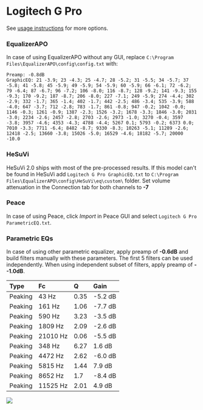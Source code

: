 # Logitech G Pro
See [usage instructions](https://github.com/jaakkopasanen/AutoEq#usage) for more options.

### EqualizerAPO
In case of using EqualizerAPO without any GUI, replace `C:\Program Files\EqualizerAPO\config\config.txt`
with:
```
Preamp: -0.8dB
GraphicEQ: 21 -3.9; 23 -4.3; 25 -4.7; 28 -5.2; 31 -5.5; 34 -5.7; 37 -5.8; 41 -5.8; 45 -5.9; 49 -5.9; 54 -5.9; 60 -5.9; 66 -6.1; 72 -6.2; 79 -6.4; 87 -6.7; 96 -7.2; 106 -8.0; 116 -8.7; 128 -9.2; 141 -9.3; 155 -9.3; 170 -9.2; 187 -8.7; 206 -8.0; 227 -7.1; 249 -5.9; 274 -4.4; 302 -2.9; 332 -1.7; 365 -1.4; 402 -1.7; 442 -2.5; 486 -3.4; 535 -3.9; 588 -4.0; 647 -3.7; 712 -2.8; 783 -1.7; 861 -0.8; 947 -0.2; 1042 -0.0; 1146 -0.3; 1261 -0.9; 1387 -2.3; 1526 -3.2; 1678 -3.3; 1846 -3.0; 2031 -3.0; 2234 -2.6; 2457 -2.8; 2703 -2.6; 2973 -1.0; 3270 -0.4; 3597 -3.8; 3957 -4.6; 4353 -4.3; 4788 -4.4; 5267 0.1; 5793 -0.2; 6373 0.0; 7010 -3.3; 7711 -6.4; 8482 -8.7; 9330 -8.3; 10263 -5.1; 11289 -2.6; 12418 -2.5; 13660 -3.8; 15026 -5.0; 16529 -4.6; 18182 -5.7; 20000 -10.0
```

### HeSuVi
HeSuVi 2.0 ships with most of the pre-processed results. If this model can't be found in HeSuVi add
`Logitech G Pro GraphicEQ.txt` to `C:\Program Files\EqualizerAPO\config\HeSuVi\eq\custom\` folder.
Set volume attenuation in the Connection tab for both channels to **-7**

### Peace
In case of using Peace, click *Import* in Peace GUI and select `Logitech G Pro ParametricEQ.txt`.

### Parametric EQs
In case of using other parametric equalizer, apply preamp of **-0.6dB** and build filters manually
with these parameters. The first 5 filters can be used independently.
When using independent subset of filters, apply preamp of **--1.0dB**.

| Type    | Fc       |    Q | Gain    |
|:--------|:---------|:-----|:--------|
| Peaking | 43 Hz    | 0.35 | -5.2 dB |
| Peaking | 161 Hz   | 1.06 | -7.7 dB |
| Peaking | 590 Hz   | 3.23 | -3.5 dB |
| Peaking | 1809 Hz  | 2.09 | -2.6 dB |
| Peaking | 21010 Hz | 0.06 | -5.5 dB |
| Peaking | 348 Hz   | 6.27 | 1.6 dB  |
| Peaking | 4472 Hz  | 2.62 | -6.0 dB |
| Peaking | 5815 Hz  | 1.44 | 7.9 dB  |
| Peaking | 8652 Hz  | 1.7  | -8.4 dB |
| Peaking | 11525 Hz | 2.01 | 4.9 dB  |

![](https://raw.githubusercontent.com/jaakkopasanen/AutoEq/master/results/rtings/avg/Logitech%20G%20Pro/Logitech%20G%20Pro.png)